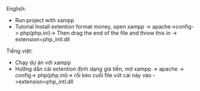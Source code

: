 English:
- Run project with xampp
- Tutorial Install extention format money, open xampp -> apache->config-> php(php.ini)-> Then drag the end of the file and throw this in -> extension=php_intl.dll  

Tiếng việt:
- Chạy dự án với xampp
- Hưỡng dẫn cài extention định dạng giá tiền, mở xampp -> apache -> config-> php(php.ini)-> rồi kéo cuối file vứt cái này vào ->extension=php_intl.dll
